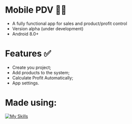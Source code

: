 # Mobile PDV 📱💲
- A fully functional app for sales and product/profit control
- Version alpha (under development)
- Android 8.0+

# Features ✅
- Create you project;
- Add products to the system;
- Calculate Profit Automatically;
- App settings.

# Made using:
[![My Skills](https://skillicons.dev/icons?i=androidstudio,kotlin)](https://skillicons.dev)

